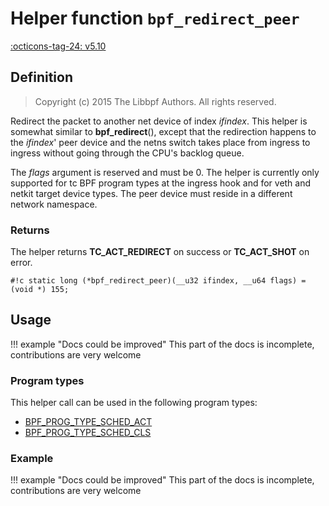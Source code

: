 # Helper function `bpf_redirect_peer`

<!-- [FEATURE_TAG](bpf_redirect_peer) -->
[:octicons-tag-24: v5.10](https://github.com/torvalds/linux/commit/9aa1206e8f48222f35a0c809f33b2f4aaa1e2661)
<!-- [/FEATURE_TAG] -->

## Definition

> Copyright (c) 2015 The Libbpf Authors. All rights reserved.


<!-- [HELPER_FUNC_DEF] -->
Redirect the packet to another net device of index _ifindex_. This helper is somewhat similar to **bpf_redirect**(), except that the redirection happens to the _ifindex_' peer device and the netns switch takes place from ingress to ingress without going through the CPU's backlog queue.

The _flags_ argument is reserved and must be 0. The helper is currently only supported for tc BPF program types at the ingress hook and for veth and netkit target device types. The peer device must reside in a different network namespace.

### Returns

The helper returns **TC_ACT_REDIRECT** on success or **TC_ACT_SHOT** on error.

`#!c static long (*bpf_redirect_peer)(__u32 ifindex, __u64 flags) = (void *) 155;`
<!-- [/HELPER_FUNC_DEF] -->

## Usage

!!! example "Docs could be improved"
    This part of the docs is incomplete, contributions are very welcome

### Program types

This helper call can be used in the following program types:

<!-- DO NOT EDIT MANUALLY -->
<!-- [HELPER_FUNC_PROG_REF] -->
 * [BPF_PROG_TYPE_SCHED_ACT](../program-type/BPF_PROG_TYPE_SCHED_ACT.md)
 * [BPF_PROG_TYPE_SCHED_CLS](../program-type/BPF_PROG_TYPE_SCHED_CLS.md)
<!-- [/HELPER_FUNC_PROG_REF] -->

### Example

!!! example "Docs could be improved"
    This part of the docs is incomplete, contributions are very welcome
